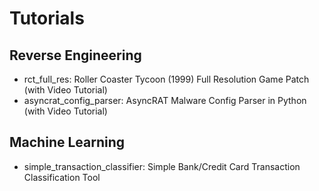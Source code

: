 # Tutorials

## Reverse Engineering
* rct_full_res: Roller Coaster Tycoon (1999) Full Resolution Game Patch (with Video Tutorial)
* asyncrat_config_parser: AsyncRAT Malware Config Parser in Python (with Video Tutorial)

## Machine Learning
 * simple_transaction_classifier: Simple Bank/Credit Card Transaction Classification Tool
